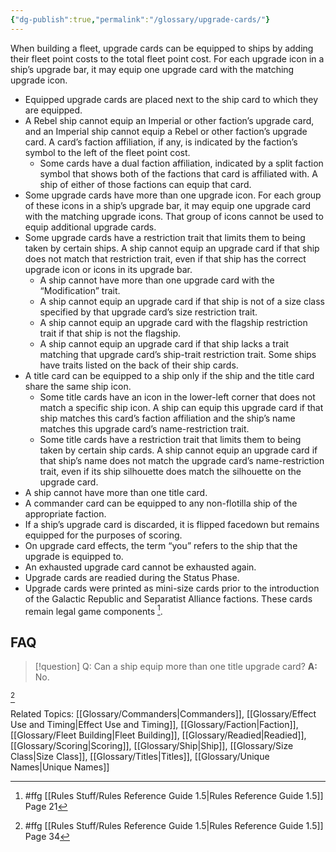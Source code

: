 ```yaml
---
{"dg-publish":true,"permalink":"/glossary/upgrade-cards/"}
---
```


When building a fleet, upgrade cards can be equipped to ships by adding their fleet point costs to the total fleet point cost. For each upgrade icon in a ship’s upgrade bar, it may equip one upgrade card with the matching upgrade icon.

- Equipped upgrade cards are placed next to the ship card to which they are equipped. 
- A Rebel ship cannot equip an Imperial or other faction’s upgrade card, and an Imperial ship cannot equip a Rebel or other faction’s upgrade card. A card’s faction affiliation, if any, is indicated by the faction’s symbol to the left of the fleet point cost.
	- Some cards have a dual faction affiliation, indicated by a split faction symbol that shows both of the factions that card is affiliated with. A ship of either of those factions can equip that card.
- Some upgrade cards have more than one upgrade icon. For each group of these icons in a ship’s upgrade bar, it may equip one upgrade card with the matching upgrade icons. That group of icons cannot be used to equip additional upgrade cards.
- Some upgrade cards have a restriction trait that limits them to being taken by certain ships. A ship cannot equip an upgrade card if that ship does not match that restriction trait, even if that ship has the correct upgrade icon or icons in its upgrade bar.
	- A ship cannot have more than one upgrade card with the “Modification” trait.
	- A ship cannot equip an upgrade card if that ship is not of a size class specified by that upgrade card’s size restriction trait.
	- A ship cannot equip an upgrade card with the flagship restriction trait if that ship is not the flagship.
	- A ship cannot equip an upgrade card if that ship lacks a trait matching that upgrade card’s ship-trait restriction trait. Some ships have traits listed on the back of their ship cards.
- A title card can be equipped to a ship only if the ship and the title card share the same ship icon.
	- Some title cards have an icon in the lower-left corner that does not match a specific ship icon. A ship can equip this upgrade card if that ship matches this card’s faction affiliation and the ship’s name matches this upgrade card’s name-restriction trait.
	- Some title cards have a restriction trait that limits them to being taken by certain ship cards. A ship cannot equip an upgrade card if that ship’s name does not match the upgrade card’s name-restriction trait, even if its ship silhouette does match the silhouette on the upgrade card.
- A ship cannot have more than one title card.
- A commander card can be equipped to any non-flotilla ship of the appropriate faction. 
- If a ship’s upgrade card is discarded, it is flipped facedown but remains equipped for the purposes of scoring.
- On upgrade card effects, the term “you” refers to the ship that the upgrade is equipped to.
- An exhausted upgrade card cannot be exhausted again.
- Upgrade cards are readied during the Status Phase.
- Upgrade cards were printed as mini-size cards prior to the introduction of the Galactic Republic and Separatist Alliance factions. These cards remain legal game components [^1].
## FAQ

> [!question] Q: Can a ship equip more than one title upgrade card?
> **A:** No.

[^2]

Related Topics: [[Glossary/Commanders\|Commanders]], [[Glossary/Effect Use and Timing\|Effect Use and Timing]], [[Glossary/Faction\|Faction]], [[Glossary/Fleet Building\|Fleet Building]], [[Glossary/Readied\|Readied]], [[Glossary/Scoring\|Scoring]], [[Glossary/Ship\|Ship]], [[Glossary/Size Class\|Size Class]], [[Glossary/Titles\|Titles]], [[Glossary/Unique Names\|Unique Names]]

[^1]: #ffg [[Rules Stuff/Rules Reference Guide 1.5\|Rules Reference Guide 1.5]] Page 21
[^2]: #ffg [[Rules Stuff/Rules Reference Guide 1.5\|Rules Reference Guide 1.5]] Page 34
